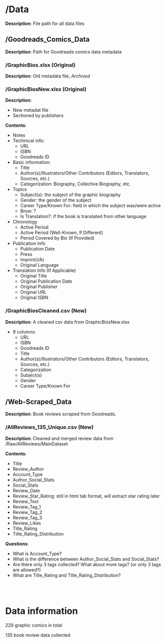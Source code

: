 # /Data

**Description**: File path for all data files

## /Goodreads_Comics_Data

**Description**: Path for Goodreads comics data metadata

### /GraphicBios.xlsx (Original)

**Description**: Old metadata file, *Archived*

### /GraphicBiosNew.xlsx (Original)

**Description**: 

- New metadat file
- Sectioned by publishers

**Contents**:

- Notes
- Techinical info: 
    - URL
    - ISBN
    - Goodreads ID
- Basic information: 
    - Title
    - Author(s)/Illustrators/Other Contributors (Editors, Translators, Sources, etc.)
    - Categorization: Biography, Collective Biography, etc.
- Topics
    - Subject(s): the subject of the graphic biography
    - Gender: the gender of the subject
    - Career Type/Known For: field in which the subject was/were active
    - Brow: ?
    - Is Translation?: if the book is translated from other language
- Chronology
    - Active Period
    - Active Period (Well-Known, If Different)
    - Period Covered by Bio (If Provided)
- Publication Info
    - Publication Date
    - Press
    - Imprint(i/A)
    - Original Language
- Translation Info (If Applicable)
    - Original Title
    - Original Publication Date
    - Original Publisher
    - Original URL
    - Original ISBN

### /GraphicBiosCleaned.csv (New)

**Description**: A cleaned csv data from GraphicBiosNew.xlsx

- 9 columns:
    - URL
    - ISBN
    - Goodreads ID
    - Title
    - Author(s)/Illustrators/Other Contributors (Editors, Translators, Sources, etc.)
    - Categorization
    - Subject(s)
    - Gender
    - Career Type/Known For

## /Web-Scraped_Data

**Description**: Book reviews scraped from Goodreads.

### /AllReviews_135_Unique.csv (New)

**Description**: Cleaned and merged review data from /Raw/AllReviews/MainDataset

**Contents**:

- Title
- Review_Author
- Account_Type
- Author_Social_Stats
- Social_Stats
- Review_Date
- Review_Star_Rating: still in html tab format, will extract star rating later
- Review_Text
- Review_Tag_1
- Review_Tag_2
- Review_Tag_3
- Review_Likes
- Title_Rating
- Title_Rating_Distribution

**Questions**:

- What is Account_Type?
- What is the difference between Author_Social_Stats and Social_Stats?
- Are there only 3 tags collected? What about more tags? (or only 3 tags are allowed?)
- What are Title_Rating and Title_Rating_Distribution?


<br/>
<br/>

# Data information

229 graphic comics in total

135 book review data collected